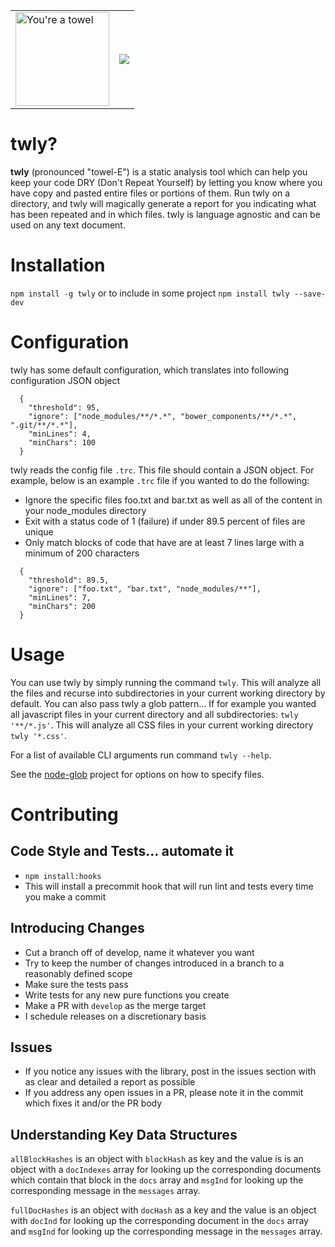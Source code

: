 <table>
<tr>
<td>
<img width="150" src="https://github.com/rdgd/twly/raw/master/assets/towel.png" alt="You're a towel" />
</td>
<td><a href="https://nodei.co/npm/twly/"><img src="https://nodei.co/npm/twly.png"></a></td>

</tr>
</table>
<td>

# twly?

<b>twly</b> (pronounced "towel-E") is a static analysis tool which can help you keep your code DRY (Don't Repeat Yourself) by letting you know where you have copy and pasted entire files or portions of them. Run twly on a directory, and twly will magically generate a report for you indicating what has been repeated and in which files. twly is language agnostic and can be used on any text document.
</td>

# Installation

`npm install -g twly` or to include in some project `npm install twly --save-dev`

# Configuration
twly has some default configuration, which translates into following configuration JSON object

```
  {
    "threshold": 95,
    "ignore": ["node_modules/**/*.*", "bower_components/**/*.*", ".git/**/*.*"],
    "minLines": 4,
    "minChars": 100
  }
```

twly reads the config file `.trc`. This file should contain a JSON object. For example, below is an example `.trc` file if you wanted to do the following:
* Ignore the specific files foo.txt and bar.txt as well as all of the content in your node_modules directory
* Exit with a status code of 1 (failure) if under 89.5 percent of files are unique
* Only match blocks of code that have are at least 7 lines large with a minimum of 200 characters

```
  {
    "threshold": 89.5,
    "ignore": ["foo.txt", "bar.txt", "node_modules/**"],
    "minLines": 7,
    "minChars": 200
  }
```

# Usage

You can use twly by simply running the command `twly`. This will analyze all the files and recurse into subdirectories in your current working directory by default. You can also pass twly a glob pattern... If for example you wanted all javascript files in your current directory and all subdirectories: `twly '**/*.js'`. This will analyze all CSS files in your current working directory `twly '*.css'`.

For a list of available CLI arguments run command `twly --help`.

See the [node-glob](https://github.com/isaacs/node-glob) project for options on how to specify files.

# Contributing
## Code Style and Tests... automate it
* `npm install:hooks`
* This will install a precommit hook that will run lint and tests every time you make a commit

## Introducing Changes
* Cut a branch off of develop, name it whatever you want
* Try to keep the number of changes introduced in a branch to a reasonably defined scope
* Make sure the tests pass
* Write tests for any new pure functions you create
* Make a PR with `develop` as the merge target
* I schedule releases on a discretionary basis

## Issues
* If you notice any issues with the library, post in the issues section with as clear and detailed a report as possible
* If you address any open issues in a PR, please note it in the commit which fixes it and/or the PR body

## Understanding Key Data Structures
`allBlockHashes` is an object with `blockHash` as key and the value is is an object with a `docIndexes` array for looking up the corresponding documents which contain that block in the `docs` array and `msgInd` for looking up the corresponding message in the `messages` array.

`fullDocHashes` is an object with `docHash` as a key and the value is an object with `docInd` for looking up the corresponding document in the `docs` array and `msgInd` for looking up the corresponding message in the `messages` array.

